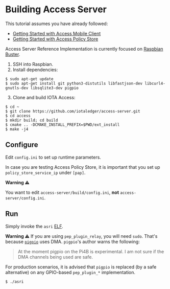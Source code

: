 # Building Access Server

This tutorial assumes you have already followed:
- [Getting Started with Access Mobile Client]()
- [Getting Started with Access Policy Store]()

Access Server Reference Implementation is currently focused on [Raspbian Buster](https://www.raspberrypi.org/blog/buster-the-new-version-of-raspbian/).

1. SSH into Raspbian.
2. Install dependencies:
```
$ sudo apt-get update
$ sudo apt-get install git python3-distutils libfastjson-dev libcurl4-gnutls-dev libsqlite3-dev pigpio
```

3. Clone and build IOTA Access:
```
$ cd ~
$ git clone https://github.com/iotaledger/access-server.git
$ cd access
$ mkdir build; cd build
$ cmake .. -DCMAKE_INSTALL_PREFIX=$PWD/ext_install
$ make -j4
```

## Configure
Edit `config.ini` to set up runtime parameters.

In case you are testing Access Policy Store, it is important that you set up `policy_store_service_ip` under `[pap]`.

**Warning ⚠️** 

You want to edit `access-server/build/config.ini`, **not** `access-server/config.ini`.

## Run
Simply invoke the `asri` [ELF](https://man7.org/linux/man-pages/man5/elf.5.html).

**Warning ⚠️** If you are using `pep_plugin_relay`, you will need `sudo`. That's because [`pigpio`](http://abyz.me.uk/rpi/pigpio/) uses DMA. `pigpio`'s author warns the following:
> At the moment pigpio on the Pi4B is experimental. I am not sure if the DMA channels being used are safe.

For production scenarios, it is advised that `pigpio` is replaced (by a safe alternative) on any GPIO-based `pep_plugin_*` implementation.

```
$ ./asri
```

